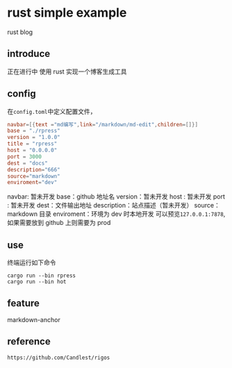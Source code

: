 # rust simple example

rust blog

## introduce

正在进行中
使用 rust 实现一个博客生成工具

## config

在`config.toml`中定义配置文件，

```toml
navbar=[{text ="md编写",link="/markdown/md-edit",children=[]}]
base = "./rpress"
version = "1.0.0"
title = "rpress"
host = "0.0.0.0"
port = 3000
dest = "docs"
description="666"
source="markdown"
enviroment="dev"
```

navbar: 暂未开发
base：github 地址名
version：暂未开发
host : 暂未开发
port : 暂未开发
dest：文件输出地址
description：站点描述（暂未开发）
source：markdown 目录
enviroment：环境为 dev 时本地开发 可以预览`127.0.0.1:7878`,如果需要放到 github 上则需要为 prod

## use

终端运行如下命令

```cargo
cargo run --bin rpress
cargo run --bin hot
```

## feature

markdown-anchor

## reference

`https://github.com/Candlest/rigos`
